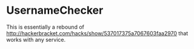 UsernameChecker
===============

This is essentially a rebound of http://hackerbracket.com/hacks/show/537017375a7067603faa2970 that works with any service.
